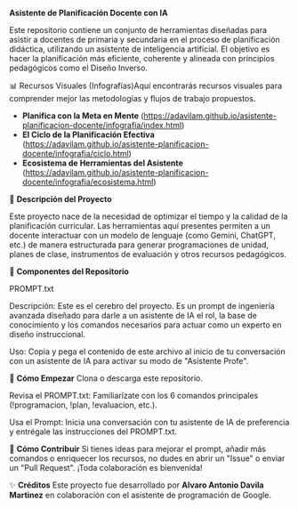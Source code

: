 **Asistente de Planificación Docente con IA**

Este repositorio contiene un conjunto de herramientas diseñadas para asistir a docentes de primaria y secundaria en el proceso de planificación didáctica, utilizando un asistente de inteligencia artificial. El objetivo es hacer la planificación más eficiente, coherente y alineada con principios pedagógicos como el Diseño Inverso.

📊 Recursos Visuales (Infografías)Aquí encontrarás recursos visuales para comprender mejor las metodologías y flujos de trabajo propuestos.

* **Planifica con la Meta en Mente** (https://adavilam.github.io/asistente-planificacion-docente/infografia/index.html)
* **El Ciclo de la Planificación Efectiva** (https://adavilam.github.io/asistente-planificacion-docente/infografia/ciclo.html)
* **Ecosistema de Herramientas del Asistente** (https://adavilam.github.io/asistente-planificacion-docente/infografia/ecosistema.html)

📜 **Descripción del Proyecto**

Este proyecto nace de la necesidad de optimizar el tiempo y la calidad de la planificación curricular. Las herramientas aquí presentes permiten a un docente interactuar con un modelo de lenguaje (como Gemini, ChatGPT, etc.) de manera estructurada para generar programaciones de unidad, planes de clase, instrumentos de evaluación y otros recursos pedagógicos.

🧰 **Componentes del Repositorio**

PROMPT.txt

Descripción: Este es el cerebro del proyecto. Es un prompt de ingeniería avanzada diseñado para darle a un asistente de IA el rol, la base de conocimiento y los comandos necesarios para actuar como un experto en diseño instruccional.

Uso: Copia y pega el contenido de este archivo al inicio de tu conversación con un asistente de IA para activar su modo de "Asistente Profe".

🚀 **Cómo Empezar**
Clona o descarga este repositorio.

Revisa el PROMPT.txt: Familiarízate con los 6 comandos principales (!programacion, !plan, !evaluacion, etc.).

Usa el Prompt: Inicia una conversación con tu asistente de IA de preferencia y entrégale las instrucciones del PROMPT.txt.

🤝 **Cómo Contribuir**
Si tienes ideas para mejorar el prompt, añadir más comandos o enriquecer los recursos, no dudes en abrir un "Issue" o enviar un "Pull Request". ¡Toda colaboración es bienvenida!

✨ **Créditos**
Este proyecto fue desarrollado por **Alvaro Antonio Davila Martinez** en colaboración con el asistente de programación de Google.
